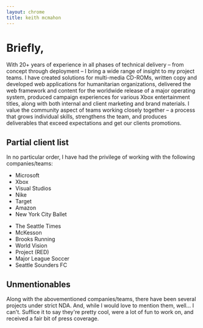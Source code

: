 ```yaml
---
layout: chrome
title: keith mcmahon
---
```

# Briefly, 

With 20+ years of experience in all phases of technical delivery – from concept through deployment – I bring a wide range of insight to my project teams. I have created solutions for multi-media CD-ROMs, written copy and developed web applications for humanitarian organizations, delivered the web framework and content for the worldwide release of a major operating system, produced campaign experiences for various Xbox entertainment titles, along with both internal and client marketing and brand materials. I value the community aspect of teams working closely together – a process that grows individual skills, strengthens the team, and produces deliverables that exceed expectations and get our clients promotions.

## Partial client list

In no particular order, I have had the privilege of working with the following companies/teams:

<div class="half">
<ul>
    <li>Microsoft</li>
    <li>Xbox</li>
    <li>Visual Studios</li>
    <li>Nike</li>
    <li>Target</li>
    <li>Amazon</li>
    <li>New York City Ballet</li>
</ul>
</div>
<div class="half last">
<ul>
    <li>The Seattle Times</li>
    <li>McKesson</li>
    <li>Brooks Running</li>
    <li>World Vision</li>
    <li>Project (RED)</li>
    <li>Major League Soccer</li>
    <li>Seattle Sounders FC</li>
</ul>
</div>

## Unmentionables

Along with the abovementioned companies/teams, there have been several projects under strict NDA. And, while I would love to mention them, well... I can't. Suffice it to say they're pretty cool, were a lot of fun to work on, and received a fair bit of press coverage.